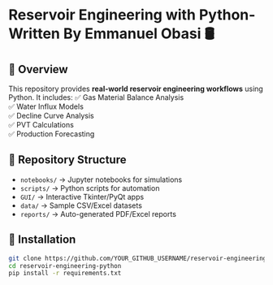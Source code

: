 # Reservoir Engineering with Python- Written By Emmanuel Obasi 🛢️

## 📌 Overview
This repository provides **real-world reservoir engineering workflows** using Python. It includes:
✅ Gas Material Balance Analysis  
✅ Water Influx Models  
✅ Decline Curve Analysis  
✅ PVT Calculations  
✅ Production Forecasting  

## 📂 Repository Structure
- `notebooks/` → Jupyter notebooks for simulations  
- `scripts/` → Python scripts for automation  
- `GUI/` → Interactive Tkinter/PyQt apps  
- `data/` → Sample CSV/Excel datasets  
- `reports/` → Auto-generated PDF/Excel reports  

## 🔧 Installation
```bash
git clone https://github.com/YOUR_GITHUB_USERNAME/reservoir-engineering-python.git
cd reservoir-engineering-python
pip install -r requirements.txt
 
